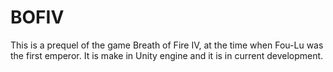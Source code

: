 # BOFIV
This is a prequel of the game Breath of Fire IV, at the time when Fou-Lu was the first emperor.
It is make in Unity engine and it is in current development.
